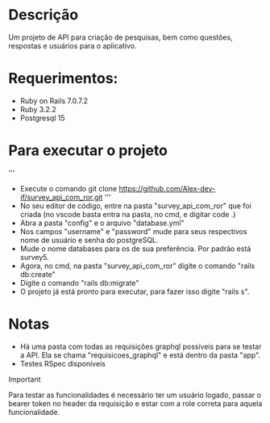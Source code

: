 # Descrição

Um projeto de API para criação de pesquisas, bem como questões, respostas e usuários para o aplicativo.

# Requerimentos:

* Ruby on Rails 7.0.7.2
* Ruby 3.2.2
* Postgresql 15

# Para executar o projeto
'''
* Execute o comando git clone https://github.com/Alex-dev-if/survey_api_com_ror.git
'''
* No seu editor de código, entre na pasta "survey_api_com_ror" que foi criada (no vscode basta entra na pasta, no cmd, e digitar code .)
* Abra a pasta "config" e o arquivo "database.yml"
* Nos campos "username" e "password" mude para seus respectivos nome de usuário e senha do postgreSQL.
* Mude o nome databases para os de sua preferência. Por padrão está survey5.
* Agora, no cmd, na pasta "survey_api_com_ror" digite o comando "rails db:create"
* Digite o comando "rails db:migrate"
* O projeto já está pronto para executar, para fazer isso digite "rails s".

# Notas
* Há uma pasta com todas as requisições graphql possíveis para se testar a API. Ela se chama "requisicoes_graphql" e está dentro da pasta "app".
* Testes RSpec disponíveis
> [!IMPORTANT]
> Para testar as funcionalidades é necessário ter um usuário logado, passar o bearer token no header da requisição e estar com a role correta para aquela funcionalidade.
